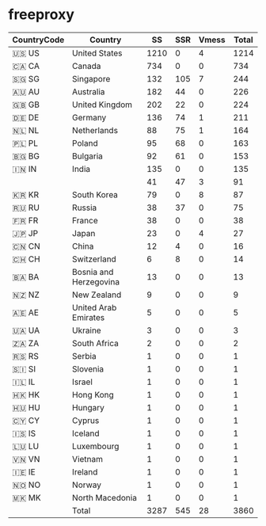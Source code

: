 # freeproxy

|CountryCode|Country|SS|SSR|Vmess|Total|
|  ----  | ----  |  ----  | ----  |  ----  | ----  |
|🇺🇸 US|United States|1210|0|4|1214|
|🇨🇦 CA|Canada|734|0|0|734|
|🇸🇬 SG|Singapore|132|105|7|244|
|🇦🇺 AU|Australia|182|44|0|226|
|🇬🇧 GB|United Kingdom|202|22|0|224|
|🇩🇪 DE|Germany|136|74|1|211|
|🇳🇱 NL|Netherlands|88|75|1|164|
|🇵🇱 PL|Poland|95|68|0|163|
|🇧🇬 BG|Bulgaria|92|61|0|153|
|🇮🇳 IN|India|135|0|0|135|
| ||41|47|3|91|
|🇰🇷 KR|South Korea|79|0|8|87|
|🇷🇺 RU|Russia|38|37|0|75|
|🇫🇷 FR|France|38|0|0|38|
|🇯🇵 JP|Japan|23|0|4|27|
|🇨🇳 CN|China|12|4|0|16|
|🇨🇭 CH|Switzerland|6|8|0|14|
|🇧🇦 BA|Bosnia and Herzegovina|13|0|0|13|
|🇳🇿 NZ|New Zealand|9|0|0|9|
|🇦🇪 AE|United Arab Emirates|5|0|0|5|
|🇺🇦 UA|Ukraine|3|0|0|3|
|🇿🇦 ZA|South Africa|2|0|0|2|
|🇷🇸 RS|Serbia|1|0|0|1|
|🇸🇮 SI|Slovenia|1|0|0|1|
|🇮🇱 IL|Israel|1|0|0|1|
|🇭🇰 HK|Hong Kong|1|0|0|1|
|🇭🇺 HU|Hungary|1|0|0|1|
|🇨🇾 CY|Cyprus|1|0|0|1|
|🇮🇸 IS|Iceland|1|0|0|1|
|🇱🇺 LU|Luxembourg|1|0|0|1|
|🇻🇳 VN|Vietnam|1|0|0|1|
|🇮🇪 IE|Ireland|1|0|0|1|
|🇳🇴 NO|Norway|1|0|0|1|
|🇲🇰 MK|North Macedonia|1|0|0|1|
||Total|3287|545|28|3860|
